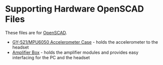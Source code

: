# Supporting Hardware OpenSCAD Files

These files are for [OpenSCAD](https://openscad.org).

* [GY-521/MPU6050 Accelerometer Case](gy521_box.md) - holds the accelerometer to the headset
* [Amplifier Box](ampbox.md) - holds the amplifier modules and provides easy interfacing for the PC and the headset
